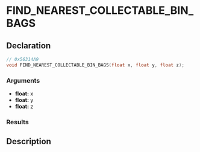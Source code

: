 # FIND_NEAREST_COLLECTABLE_BIN_BAGS

## Declaration
```cpp
// 0x56314A9
void FIND_NEAREST_COLLECTABLE_BIN_BAGS(float x, float y, float z);
```

### Arguments
- **float:** x
- **float:** y
- **float:** z

### Results

## Description

